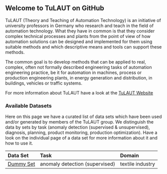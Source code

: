 ## Welcome to TuLAUT on GitHub

TuLAUT (Theory and Teaching of Automation Technology) is an initiative of university professors in Germany who research and teach in the field of automation technology. What they have in common is that they consider complex technical processes and plants from the point of view of how automation solutions can be designed and implemented for them using suitable methods and which descriptive means and tools can support these methods.

The common goal is to develop methods that can be applied to real, complex, often not formally described engineering tasks of automation engineering practice, be it for automation in machines, process or production engineering plants, in energy generation and distribution, in buildings, vehicles or traffic systems.

For more information about TuLAUT have a look at the [TuLAUT Website](http://tulaut.org/)


### Available Datasets

Here on this page we have a curated list of data sets which have been used and/or generated by members of the TuLAUT group. We distinguish the data by sets by task (anomaly detection (supervised & unsupervised), diagnosis, planning, product monitoring, production optimization). Have a look on the individual page of a data set for more information about it and how to use it.

| Data Set      | Task       | Domain |
|:-|:-|:-|
| [Dummy Set](https://tulaut.github.io/ds_sewing_machine_lt) | anomaly detection (supervised)| textile industry |
